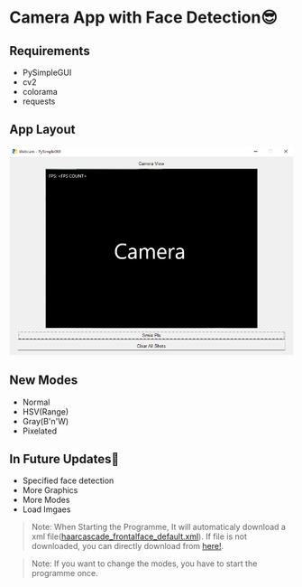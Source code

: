 # Camera App with Face Detection😎

## Requirements
* PySimpleGUI
* cv2
* colorama
* requests

## App Layout
![APP Layout](https://github.com/JohnPaul2011/Camera-App-with-Face-Detection/blob/10173c1063744d9da04a5e9c89d9873f17e86637/Assests/Screenshot%202023-07-28%20084339.png)

## New Modes
* Normal
* HSV(Range)
* Gray(B'n'W)
* Pixelated

## In Future Updates🎉
* Specified face detection
* More Graphics
* More Modes
* Load Imgaes
  
>Note: When Starting the Programme, It will automaticaly download a xml file([haarcascade_frontalface_default.xml](https://github.com/opencv/opencv/blob/4.x/data/haarcascades/haarcascade_frontalface_default.xml)). If file is not downloaded, you can directly download from [here!](https://github.com/opencv/opencv/blob/4.x/data/haarcascades/haarcascade_frontalface_default.xml).

>Note: If you want to change the modes, you have to start the programme once.
>
